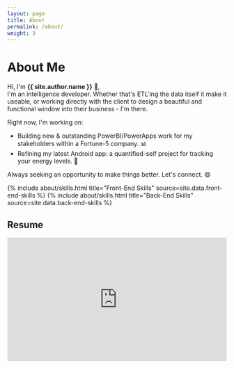 ```yaml
---
layout: page
title: About
permalink: /about/
weight: 3
---
```


# **About Me**

Hi, I'm **{{ site.author.name }}** :wave:,<br>
I'm an intelligence developer. Whether that's ETL'ing the data itself it make it useable, or working directly with the client to design a beautiful and functional window into their business - I'm there.

Right now, I'm working on:
- Building new & outstanding PowerBI/PowerApps work for my stakeholders within a Fortune-5 company. :bar_chart:
- Refining my latest Android app: a quantified-self project for tracking your energy levels. :iphone:

Always seeking an opportunity to make things better. Let's connect. :smile:


<div class="row">
{% include about/skills.html title="Front-End Skills" source=site.data.front-end-skills %}
{% include about/skills.html title="Back-End Skills" source=site.data.back-end-skills %}
</div>

<!-- <div class="row">
{% include about/timeline.html %}
</div> -->
## **Resume**
<div>
<div style="position:relative;padding-top:56.25%;">
<iframe src="https://drive.google.com/file/d/1tzMrNTs7ZvK-adVxCWtngnRxO2jiL1HQ/preview" frameborder="0" allowfullscreen
      style="position:absolute;top:0;left:0;width:100%;height:100%;"></iframe>
</div>
</div>
